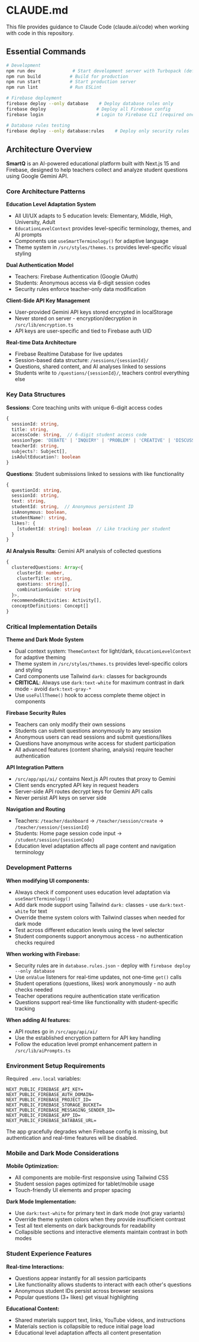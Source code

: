 # CLAUDE.md

This file provides guidance to Claude Code (claude.ai/code) when working with code in this repository.

## Essential Commands

```bash
# Development
npm run dev              # Start development server with Turbopack (default)
npm run build           # Build for production
npm run start           # Start production server
npm run lint            # Run ESLint

# Firebase deployment
firebase deploy --only database    # Deploy database rules only
firebase deploy                   # Deploy all Firebase config
firebase login                    # Login to Firebase CLI (required once)

# Database rules testing
firebase deploy --only database:rules    # Deploy only security rules
```

## Architecture Overview

**SmartQ** is an AI-powered educational platform built with Next.js 15 and Firebase, designed to help teachers collect and analyze student questions using Google Gemini API.

### Core Architecture Patterns

**Education Level Adaptation System**
- All UI/UX adapts to 5 education levels: Elementary, Middle, High, University, Adult
- `EducationLevelContext` provides level-specific terminology, themes, and AI prompts
- Components use `useSmartTerminology()` for adaptive language
- Theme system in `/src/styles/themes.ts` provides level-specific visual styling

**Dual Authentication Model**
- Teachers: Firebase Authentication (Google OAuth)
- Students: Anonymous access via 6-digit session codes
- Security rules enforce teacher-only data modification

**Client-Side API Key Management**
- User-provided Gemini API keys stored encrypted in localStorage
- Never stored on server - encryption/decryption in `/src/lib/encryption.ts`
- API keys are user-specific and tied to Firebase auth UID

**Real-time Data Architecture**
- Firebase Realtime Database for live updates
- Session-based data structure: `/sessions/{sessionId}/`
- Questions, shared content, and AI analyses linked to sessions
- Students write to `/questions/{sessionId}/`, teachers control everything else

### Key Data Structures

**Sessions**: Core teaching units with unique 6-digit access codes
```typescript
{
  sessionId: string,
  title: string,
  accessCode: string,  // 6-digit student access code
  sessionType: 'DEBATE' | 'INQUIRY' | 'PROBLEM' | 'CREATIVE' | 'DISCUSSION' | 'QNA',
  teacherId: string,
  subjects?: Subject[],
  isAdultEducation?: boolean
}
```

**Questions**: Student submissions linked to sessions with like functionality
```typescript
{
  questionId: string,
  sessionId: string,
  text: string,
  studentId: string,  // Anonymous persistent ID
  isAnonymous: boolean,
  studentName?: string,
  likes?: {
    [studentId: string]: boolean  // Like tracking per student
  }
}
```

**AI Analysis Results**: Gemini API analysis of collected questions
```typescript
{
  clusteredQuestions: Array<{
    clusterId: number,
    clusterTitle: string,
    questions: string[],
    combinationGuide: string
  }>,
  recommendedActivities: Activity[],
  conceptDefinitions: Concept[]
}
```

### Critical Implementation Details

**Theme and Dark Mode System**
- Dual context system: `ThemeContext` for light/dark, `EducationLevelContext` for adaptive theming
- Theme system in `/src/styles/themes.ts` provides level-specific colors and styling
- Card components use Tailwind `dark:` classes for backgrounds
- **CRITICAL**: Always use `dark:text-white` for maximum contrast in dark mode - avoid `dark:text-gray-*`
- Use `useFullTheme()` hook to access complete theme object in components

**Firebase Security Rules**
- Teachers can only modify their own sessions
- Students can submit questions anonymously to any session
- Anonymous users can read sessions and submit questions/likes
- Questions have anonymous write access for student participation
- All advanced features (content sharing, analysis) require teacher authentication

**API Integration Pattern**
- `/src/app/api/ai/` contains Next.js API routes that proxy to Gemini
- Client sends encrypted API key in request headers
- Server-side API routes decrypt keys for Gemini API calls
- Never persist API keys on server side

**Navigation and Routing**
- Teachers: `/teacher/dashboard` → `/teacher/session/create` → `/teacher/session/{sessionId}`
- Students: Home page session code input → `/student/session/{sessionCode}`
- Education level adaptation affects all page content and navigation terminology

### Development Patterns

**When modifying UI components:**
- Always check if component uses education level adaptation via `useSmartTerminology()`
- Add dark mode support using Tailwind `dark:` classes - use `dark:text-white` for text
- Override theme system colors with Tailwind classes when needed for dark mode
- Test across different education levels using the level selector
- Student components support anonymous access - no authentication checks required

**When working with Firebase:**
- Security rules are in `database.rules.json` - deploy with `firebase deploy --only database`
- Use `onValue` listeners for real-time updates, not one-time `get()` calls
- Student operations (questions, likes) work anonymously - no auth checks needed
- Teacher operations require authentication state verification
- Questions support real-time like functionality with student-specific tracking

**When adding AI features:**
- API routes go in `/src/app/api/ai/`
- Use the established encryption pattern for API key handling
- Follow the education level prompt enhancement pattern in `/src/lib/aiPrompts.ts`

### Environment Setup Requirements

Required `.env.local` variables:
```
NEXT_PUBLIC_FIREBASE_API_KEY=
NEXT_PUBLIC_FIREBASE_AUTH_DOMAIN=
NEXT_PUBLIC_FIREBASE_PROJECT_ID=
NEXT_PUBLIC_FIREBASE_STORAGE_BUCKET=
NEXT_PUBLIC_FIREBASE_MESSAGING_SENDER_ID=
NEXT_PUBLIC_FIREBASE_APP_ID=
NEXT_PUBLIC_FIREBASE_DATABASE_URL=
```

The app gracefully degrades when Firebase config is missing, but authentication and real-time features will be disabled.

### Mobile and Dark Mode Considerations

**Mobile Optimization:**
- All components are mobile-first responsive using Tailwind CSS
- Student session pages optimized for tablet/mobile usage
- Touch-friendly UI elements and proper spacing

**Dark Mode Implementation:**
- Use `dark:text-white` for primary text in dark mode (not gray variants)
- Override theme system colors when they provide insufficient contrast
- Test all text elements on dark backgrounds for readability
- Collapsible sections and interactive elements maintain contrast in both modes

### Student Experience Features

**Real-time Interactions:**
- Questions appear instantly for all session participants
- Like functionality allows students to interact with each other's questions
- Anonymous student IDs persist across browser sessions
- Popular questions (3+ likes) get visual highlighting

**Educational Content:**
- Shared materials support text, links, YouTube videos, and instructions
- Materials section is collapsible to reduce initial page load
- Educational level adaptation affects all content presentation